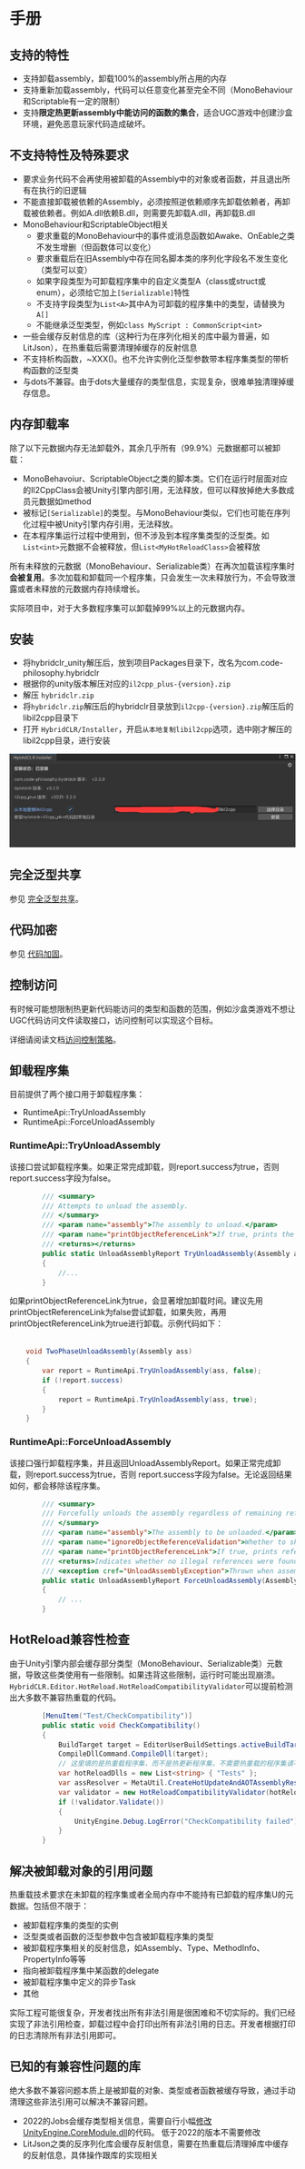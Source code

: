 # 手册

## 支持的特性

- 支持卸载assembly，卸载100%的assembly所占用的内存
- 支持重新加载assembly，代码可以任意变化甚至完全不同（MonoBehaviour和Scriptable有一定的限制）
- 支持**限定热更新assembly中能访问的函数的集合**，适合UGC游戏中创建沙盒环境，避免恶意玩家代码造成破坏。

## 不支持特性及特殊要求

- 要求业务代码不会再使用被卸载的Assembly中的对象或者函数，并且退出所有在执行的旧逻辑
- 不能直接卸载被依赖的Assembly，必须按照逆依赖顺序先卸载依赖者，再卸载被依赖者。例如A.dll依赖B.dll，则需要先卸载A.dll，再卸载B.dll
- MonoBehaviour和ScriptableObject相关
  - 要求重载的MonoBehaviour中的事件或消息函数如Awake、OnEable之类不发生增删（但函数体可以变化）
  - 要求重载后在旧Assembly中存在同名脚本类的序列化字段名不发生变化（类型可以变）
  - 如果字段类型为可卸载程序集中的自定义类型A（class或struct或enum），必须给它加上`[Serializable]`特性
  - 不支持字段类型为`List<A>`其中A为可卸载的程序集中的类型，请替换为`A[]`
  - 不能继承泛型类型，例如`class MyScript : CommonScript<int>`
- 一些会缓存反射信息的库（这种行为在序列化相关的库中最为普遍，如LitJson），在热重载后需要清理掉缓存的反射信息
- 不支持析构函数，~XXX()。也不允许实例化泛型参数带本程序集类型的带析构函数的泛型类
- 与dots不兼容。由于dots大量缓存的类型信息，实现复杂，很难单独清理掉缓存信息。

## 内存卸载率

除了以下元数据内存无法卸载外，其余几乎所有（99.9%）元数据都可以被卸载：

- MonoBehavoiur、ScriptableObject之类的脚本类。它们在运行时层面对应的Il2CppClass会被Unity引擎内部引用，无法释放，但可以释放掉绝大多数成员元数据如method
- 被标记`[Serializable]`的类型。与MonoBehaviour类似，它们也可能在序列化过程中被Unity引擎内存引用，无法释放。
- 在本程序集运行过程中使用到，但不涉及到本程序集类型的泛型类。如`List<int>`元数据不会被释放，但`List<MyHotReloadClass>`会被释放

所有未释放的元数据（MonoBehaviour、Serializable类）在再次加载该程序集时**会被复用**。多次加载和卸载同一个程序集，只会发生一次未释放行为，不会导致泄露或者未释放的元数据内存持续增长。

实际项目中，对于大多数程序集可以卸载掉99%以上的元数据内存。

## 安装

- 将hybridclr_unity解压后，放到项目Packages目录下，改名为com.code-philosophy.hybridclr
- 根据你的unity版本解压对应的`il2cpp_plus-{version}.zip`
- 解压 `hybridclr.zip`
- 将`hybridclr.zip`解压后的hybridclr目录放到`il2cpp-{version}.zip`解压后的libil2cpp目录下
- 打开 `HybridCLR/Installer`，开启`从本地复制libil2cpp`选项，选中刚才解压的libil2cpp目录，进行安装

![installer](/img/hybridclr/ultimate-installer.jpg)

## 完全泛型共享

参见 [完全泛型共享](../fullgenericsharing)。

## 代码加密

参见 [代码加固](../basicencryption)。

## 控制访问

有时候可能想限制热更新代码能访问的类型和函数的范围，例如沙盒类游戏不想让UGC代码访问文件读取接口，访问控制可以实现这个目标。

详细请阅读文档[访问控制策略](../accesspolicy)。


## 卸载程序集

目前提供了两个接口用于卸载程序集：

- RuntimeApi::TryUnloadAssembly
- RuntimeApi::ForceUnloadAssembly

### RuntimeApi::TryUnloadAssembly

该接口尝试卸载程序集。如果正常完成卸载，则report.success为true，否则 report.success字段为false。

```csharp
        /// <summary>
        /// Attempts to unload the assembly.
        /// </summary>
        /// <param name="assembly">The assembly to unload.</param>
        /// <param name="printObjectReferenceLink">If true, prints the reference chain when illegal references are detected. Enabling this may increase unloading time.</param>
        /// <returns></returns>
        public static UnloadAssemblyReport TryUnloadAssembly(Assembly assembly, bool printObjectReferenceLink)
        {
            //...
        }
```

如果printObjectReferenceLink为true，会显著增加卸载时间。建议先用printObjectReferenceLink为false尝试卸载，如果失败，再用printObjectReferenceLink为true进行卸载。示例代码如下：

```csharp

    void TwoPhaseUnloadAssembly(Assembly ass)
    {
        var report = RuntimeApi.TryUnloadAssembly(ass, false);
        if (!report.success)
        {
            report = RuntimeApi.TryUnloadAssembly(ass, true);
        }
    }

```

### RuntimeApi::ForceUnloadAssembly

该接口强行卸载程序集，并且返回UnloadAssemblyReport。如果正常完成卸载，则report.success为true，否则 report.success字段为false。无论返回结果如何，都会移除该程序集。

```csharp
        /// <summary>
        /// Forcefully unloads the assembly regardless of remaining references to it in the AppDomain.
        /// </summary>
        /// <param name="assembly">The assembly to be unloaded.</param>
        /// <param name="ignoreObjectReferenceValidation">Whether to skip LiveObjectValidator's illegal reference checking. Recommended to set to false.</param>
        /// <param name="printObjectReferenceLink">If true, prints reference chains when illegal references are detected. Enabling this may increase unloading time.</param>
        /// <returns>Indicates whether no illegal references were found (true means no illegal references, false means some exist).</returns>
        /// <exception cref="UnloadAssemblyException">Thrown when assembly unloading fails.</exception>
        public static UnloadAssemblyReport ForceUnloadAssembly(Assembly assembly, bool ignoreObjectReferenceValidation, bool printObjectReferenceLink)
        {
            // ...
        }
```

## HotReload兼容性检查

由于Unity引擎内部会缓存部分类型（MonoBehaviour、Serializable类）元数据，导致这些类使用有一些限制。如果违背这些限制，运行时可能出现崩溃。
`HybridCLR.Editor.HotReload.HotReloadCompatibilityValidator`可以提前检测出大多数不兼容热重载的代码。

```csharp
        [MenuItem("Test/CheckCompatibility")]
        public static void CheckCompatibility()
        {
            BuildTarget target = EditorUserBuildSettings.activeBuildTarget;
            CompileDllCommand.CompileDll(target);
            // 这里填的是热重载程序集，而不是热更新程序集，不需要热重载的程序集请不要加到此列表。
            var hotReloadDlls = new List<string> { "Tests" };
            var assResolver = MetaUtil.CreateHotUpdateAndAOTAssemblyResolver(target, hotReloadDlls);
            var validator = new HotReloadCompatibilityValidator(hotReloadDlls, assResolver);
            if (!validator.Validate())
            {
                UnityEngine.Debug.LogError("CheckCompatibility failed");
            }
        }

```

## 解决被卸载对象的引用问题

热重载技术要求在未卸载的程序集或者全局内存中不能持有已卸载的程序集U的元数据。包括但不限于：

- 被卸载程序集的类型的实例
- 泛型类或者函数的泛型参数中包含被卸载程序集的类型
- 被卸载程序集相关的反射信息，如Assembly、Type、MethodInfo、PropertyInfo等等
- 指向被卸载程序集中某函数的delegate
- 被卸载程序集中定义的异步Task
- 其他

实际工程可能很复杂，开发者找出所有非法引用是很困难和不切实际的。我们已经实现了非法引用检查，卸载过程中会打印出所有非法引用的日志。开发者根据打印的日志清除所有非法引用即可。


## 已知的有兼容性问题的库

绝大多数不兼容问题本质上是被卸载的对象、类型或者函数被缓存导致，通过手动清理这些非法引用可以解决不兼容问题。

- 2022的Jobs会缓存类型相关信息，需要自行小幅[修改UnityEngine.CoreModule.dll](./modifydll.md)的代码。 低于2022的版本不需要修改
- LitJson之类的反序列化库会缓存反射信息，需要在热重载后清理掉库中缓存的反射信息，具体操作跟库的实现相关
